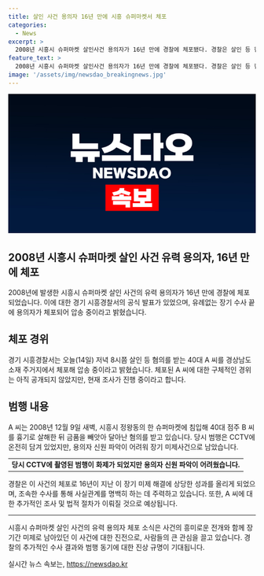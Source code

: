 ```yaml
---
title: 살인 사건 용의자 16년 만에 시흥 슈퍼마켓서 체포
categories:
  - News
excerpt: >
  2008년 시흥시 슈퍼마켓 살인사건 용의자가 16년 만에 경찰에 체포됐다. 경찰은 살인 등 혐의를 받는 40대 A씨를 경남 소재 주거지에서 압수하고 있다. A씨는 2008년 12월 슈퍼마켓 점주를 흉기로 살해하고 금품을 빼앗았다는 혐의다. CCTV에 장면이 담겼지만 용의자 신원 파악에 어려움을 겪어 미제사건으로 남았다. 
feature_text: >
  2008년 시흥시 슈퍼마켓 살인사건 용의자가 16년 만에 경찰에 체포됐다. 경찰은 살인 등 혐의를 받는 40대 A씨를 경남 소재 주거지에서 압수하고 있다. A씨는 2008년 12월 슈퍼마켓 점주를 흉기로 살해하고 금품을 빼앗았다는 혐의다. CCTV에 장면이 담겼지만 용의자 신원 파악에 어려움을 겪어 미제사건으로 남았다. 
image: '/assets/img/newsdao_breakingnews.jpg'
---
```


<p><img src="/assets/img/newsdao_breakingnews.jpg" alt="ranknews 속보" /></p>

<h2>2008년 시흥시 슈퍼마켓 살인 사건 유력 용의자, 16년 만에 체포</h2>

<p data-ke-size="size16">2008년에 발생한 시흥시 슈퍼마켓 살인 사건의 유력 용의자가 16년 만에 경찰에 체포되었습니다. 이에 대한 경기 시흥경찰서의 공식 발표가 있었으며, 유례없는 장기 수사 끝에 용의자가 체포되어 압송 중이라고 밝혔습니다.</p>

<h2 data-ke-size="size26">체포 경위</h2>

<p data-ke-size="size16">경기 시흥경찰서는 오늘(14일) 저녁 8시쯤 살인 등 혐의를 받는 40대 A 씨를 경상남도 소재 주거지에서 체포해 압송 중이라고 밝혔습니다. 체포된 A 씨에 대한 구체적인 경위는 아직 공개되지 않았지만, 현재 조사가 진행 중이라고 합니다.</p>

<h2 data-ke-size="size26">범행 내용</h2>

<p data-ke-size="size16">A 씨는 2008년 12월 9일 새벽, 시흥시 정왕동의 한 슈퍼마켓에 침입해 40대 점주 B 씨를 흉기로 살해한 뒤 금품을 빼앗아 달아난 혐의를 받고 있습니다. 당시 범행은 CCTV에 온전히 담겨 있었지만, 용의자 신원 파악이 어려워 장기 미제사건으로 남았습니다.</p>

<table>
    <tr>
        <td style="text-align: center; height: 17px;"><b>당시 CCTV에 촬영된 범행이 화제가 되었지만 용의자 신원 파악이 어려웠습니다.</b></td>
    </tr>
</table>

<p data-ke-size="size16">경찰은 이 사건의 체포로 16년이 지난 이 장기 미제 해결에 상당한 성과를 올리게 되었으며, 조속한 수사를 통해 사실관계를 명백히 하는 데 주력하고 있습니다. 또한, A 씨에 대한 추가적인 조사 및 법적 절차가 이뤄질 것으로 예상됩니다.</p>

<hr>

<p data-ke-size="size16">시흥시 슈퍼마켓 살인 사건의 유력 용의자 체포 소식은 사건의 흥미로운 전개와 함께 장기간 미제로 남아있던 이 사건에 대한 진전으로, 사람들의 큰 관심을 끌고 있습니다. 경찰의 추가적인 수사 결과와 범행 동기에 대한 진상 규명이 기대됩니다.</p>
실시간 뉴스 속보는, <a href="https://newsdao.kr" rel="dofollow">https://newsdao.kr</a>


